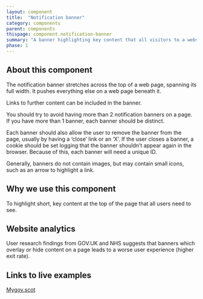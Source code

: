 ```yaml
---
layout: component
title:  "Notification banner"
category: components
parent: components
thispage: component.notification-banner
summary: "A banner highlighting key content that all visitors to a website will need to see."
phase: 1
---
```

## About this component

The notification banner stretches across the top of a web page, spanning its full width. It pushes everything else on a web page beneath it.

Links to further content can be included in the banner.

You should try to avoid having more than 2 notification banners on a page. If you have more than 1 banner, each banner should be distinct.

Each banner should also allow the user to remove the banner from the page, usually by having a ‘close’ link or an ‘X’. If the user closes a banner, a cookie should be set logging that the banner shouldn’t appear again in the browser. Because of this, each banner will need a unique ID.

Generally, banners do not contain images, but may contain small icons, such as an arrow to highlight a link.

## Why we use this component

To highlight short, key content at the top of the page that all users need to see.

## Website analytics

User research findings from GOV.UK and NHS suggests that banners which overlay or hide content on a page leads to a worse user experience (higher exit rate).

## Links to live examples

[Mygov.scot](https://www.mygov.scot)
